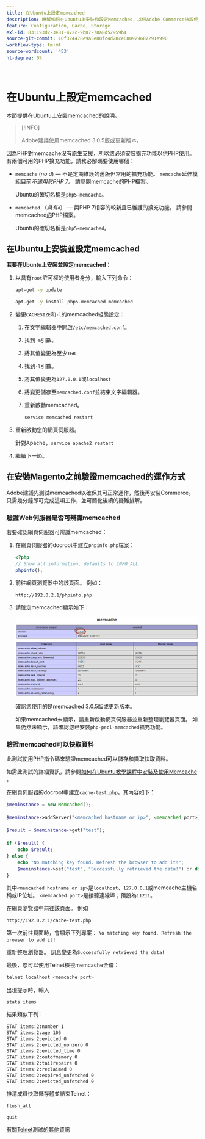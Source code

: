 ```yaml
---
title: 在Ubuntu上設定memcached
description: 瞭解如何在Ubuntu上安裝和設定Memcached，以供Adobe Commerce快取使用。 探索設定指示和最佳化秘訣。
feature: Configuration, Cache, Storage
exl-id: 831193d2-3e81-472c-9b87-78a8d52959b4
source-git-commit: 10f324478e9a5e80fc4d28ce680929687291e990
workflow-type: tm+mt
source-wordcount: '453'
ht-degree: 0%

---
```


# 在Ubuntu上設定memcached

本節提供在Ubuntu上安裝memcached的說明。

>[!INFO]
>
>Adobe建議使用memcached 3.0.5版或更新版本。

因為PHP對memcache沒有原生支援，所以您必須安裝擴充功能以供PHP使用。 有兩個可用的PHP擴充功能，請務必解碼要使用哪個：

- `memcache` (_no d_) — 不是定期維護的舊版但常用的擴充功能。
`memcache`延伸模組目前&#x200B;_不適用於PHP 7。_ 請參閱memcache[的](https://www.php.net/manual/en/book.memcache.php)PHP檔案。

  Ubuntu的確切名稱是`php5-memcache`。

- `memcached` （_具有`d`_） — 與PHP 7相容的較新且已維護的擴充功能。 請參閱memcached[的](https://www.php.net/manual/en/book.memcached.php)PHP檔案。

  Ubuntu的確切名稱是`php5-memcached`。

## 在Ubuntu上安裝並設定memcached

**若要在Ubuntu上安裝並設定memcached**：

1. 以具有`root`許可權的使用者身分，輸入下列命令：

   ```bash
   apt-get -y update
   ```

   ```bash
   apt-get -y install php5-memcached memcached
   ```

1. 變更`CACHESIZE`和`-l`的memcached組態設定：

   1. 在文字編輯器中開啟`/etc/memcached.conf`。
   1. 找到`-m`引數。
   1. 將其值變更為至少`1GB`
   1. 找到`-l`引數。
   1. 將其值變更為`127.0.0.1`或`localhost`
   1. 將變更儲存至`memcached.conf`並結束文字編輯器。
   1. 重新啟動memcached。

      ```bash
      service memcached restart
      ```

1. 重新啟動您的網頁伺服器。

   針對Apache，`service apache2 restart`

1. 繼續下一節。

## 在安裝Magento之前驗證memcached的運作方式

Adobe建議先測試memcached以確保其可正常運作，然後再安裝Commerce。 只需幾分鐘即可完成這項工作，並可簡化後續的疑難排解。

### 驗證Web伺服器是否可辨識memcached

若要確認網頁伺服器可辨識memcached：

1. 在網頁伺服器的docroot中建立`phpinfo.php`檔案：

   ```php
   <?php
   // Show all information, defaults to INFO_ALL
   phpinfo();
   ```

1. 前往網頁瀏覽器中的該頁面。 例如：

   ```http
   http://192.0.2.1/phpinfo.php
   ```

1. 請確定memcached顯示如下：

   ![確認網頁伺服器可辨識memcached](../../assets/configuration/memcache.png)

   確認您使用的是memcached 3.0.5版或更新版本。

   如果memcached未顯示，請重新啟動網頁伺服器並重新整理瀏覽器頁面。 如果仍然未顯示，請確認您已安裝`php-pecl-memcached`擴充功能。

### 驗證memcached可以快取資料

此測試使用PHP指令碼來驗證memcached可以儲存和擷取快取資料。

如需此測試的詳細資訊，請參閱[如何在Ubuntu教學課程中安裝及使用Memcache ](https://www.digitalocean.com/community/tutorials/how-to-install-and-use-memcache-on-ubuntu-14-04)。

在網頁伺服器的docroot中建立`cache-test.php`，其內容如下：

```php
$meminstance = new Memcached();

$meminstance->addServer("<memcached hostname or ip>", <memcached port>);

$result = $meminstance->get("test");

if ($result) {
    echo $result;
} else {
    echo "No matching key found. Refresh the browser to add it!";
    $meminstance->set("test", "Successfully retrieved the data!") or die("Could not save anything to memcached...");
}
```

其中`<memcached hostname or ip>`是`localhost`、`127.0.0.1`或memcache主機名稱或IP位址。 `<memcached port>`是接聽連線埠；預設為`11211`。

在網頁瀏覽器中前往該頁面。 例如

```http
http://192.0.2.1/cache-test.php
```

第一次前往頁面時，會顯示下列專案： `No matching key found. Refresh the browser to add it!`

重新整理瀏覽器。 訊息變更為`Successfully retrieved the data!`

最後，您可以使用Telnet檢視memcache金鑰：

```bash
telnet localhost <memcache port>
```

出現提示時，輸入

```shell
stats items
```

結果類似下列：

```
STAT items:2:number 1
STAT items:2:age 106
STAT items:2:evicted 0
STAT items:2:evicted_nonzero 0
STAT items:2:evicted_time 0
STAT items:2:outofmemory 0
STAT items:2:tailrepairs 0
STAT items:2:reclaimed 0
STAT items:2:expired_unfetched 0
STAT items:2:evicted_unfetched 0
```

排清成員快取儲存體並結束Telnet：

```shell
flush_all
```

```shell
quit
```

[有關Telnet測試的其他資訊](https://darkcoding.net/software/memcached-list-all-keys/)
